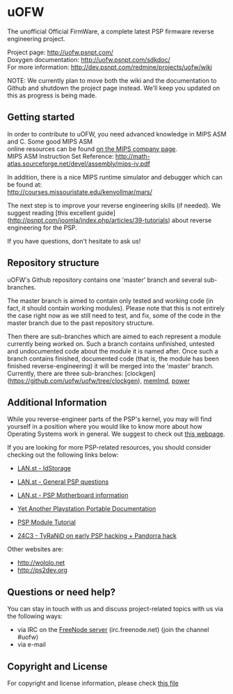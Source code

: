 uOFW
====

The unofficial Official FirmWare, a complete latest PSP firmware reverse engineering project.  

Project page: http://uofw.psnpt.com/  
Doxygen documentation: http://uofw.psnpt.com/sdkdoc/  
For more information: http://dev.psnpt.com/redmine/projects/uofw/wiki  

NOTE: We currently plan to move both the wiki and the documentation to Github and shutdown the project page
      instead. We'll keep you updated on this as progress is being made.


## Getting started

In order to contribute to uOFW, you need advanced knowledge in MIPS ASM and C. Some good MIPS ASM  
online resources can be found [on the MIPS company page](http://www.mips.com/products/product-materials/processor/mips-architecture/).  
MIPS ASM Instruction Set Reference: http://math-atlas.sourceforge.net/devel/assembly/mips-iv.pdf  

In addition, there is a nice MIPS runtime simulator and debugger which can be found at:  
http://courses.missouristate.edu/kenvollmar/mars/

The next step is to improve your reverse engineering skills (if needed). We suggest reading [this  excellent guide]
(http://psnpt.com/joomla/index.php/articles/39-tutorials) about reverse engineering for the PSP.   

If you have questions, don't hesitate to ask us!


## Repository structure

uOFW's Github repository contains one 'master' branch and several sub-branches. 

The master branch is aimed to contain only tested and working code (in fact, it should contain working modules). 
Please note that this is not entirely the case right now as we still need to test, and fix, some of the code in the 
master branch due to the past repository structure.

Then there are sub-branches which are aimed to each represent a module currently being worked on. Such a branch
contains unfinished, untested and undocumented code about the module it is named after. Once such a branch contains
finished, documented code (that is, the module has been finished reverse-engineering) it will be merged into
the 'master' branch.
Currently, there are three sub-branches: [clockgen] (https://github.com/uofw/uofw/tree/clockgen), 
[memlmd](https://github.com/uofw/uofw/tree/memlmd), [power](https://github.com/uofw/uofw/tree/power) 


## Additional Information

While you reverse-engineer parts of the PSP's kernel, you may will find yourself in a position
where you would like to know more about how Operating Systems work in general. We suggest to check
out [this webpage](http://wiki.osdev.org/Expanded_Main_Page).

If you are looking for more PSP-related resources, you should consider checking out the following links
below:

* [LAN.st - IdStorage](http://lan.st/archive/index.php/t-151.html)
* [LAN.st - General PSP questions](http://lan.st/archive/index.php/t-3013.html)
* [LAN.st - PSP Motherboard information](http://lan.st/archive/index.php/t-372.html)

* [Yet Another Playstation Portable Documentation](http://hitmen.c02.at/files/yapspd/psp_doc.pdf.tar.gz)
* [PSP Module Tutorial](http://pspdev1.com/wp-content/uploads/2007/03/moduletutorialv1.pdf)
* [24C3 - TyRaNiD on early PSP hacking + Pandorra hack](https://www.youtube.com/watch?v=INdUZk4NFIA)

Other websites are: 
* http://wololo.net
* http://ps2dev.org


## Questions or need help?

You can stay in touch with us and discuss project-related topics with us via the following ways:
* via IRC on the [FreeNode server](http://webchat.freenode.net/) (irc.freenode.net) (join the channel #uofw)
* via e-mail


## Copyright and License

For copyright and license information, please check [this file](https://github.com/uofw/uofw/blob/master/COPYING)
